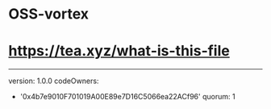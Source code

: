 # OSS-vortex
# https://tea.xyz/what-is-this-file
---
version: 1.0.0
codeOwners:
  - '0x4b7e9010F701019A00E89e7D16C5066ea22ACf96'
quorum: 1
